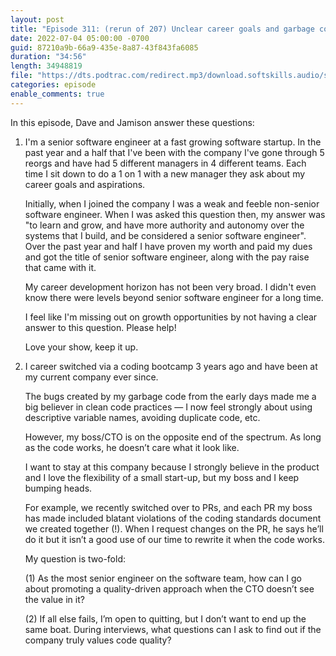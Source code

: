 ```yaml
---
layout: post
title: "Episode 311: (rerun of 207) Unclear career goals and garbage code"
date: 2022-07-04 05:00:00 -0700
guid: 87210a9b-66a9-435e-8a87-43f843fa6085
duration: "34:56"
length: 34948819
file: "https://dts.podtrac.com/redirect.mp3/download.softskills.audio/sse-311.mp3"
categories: episode
enable_comments: true
---
```


In this episode, Dave and Jamison answer these questions:

1. I'm a senior software engineer at a fast growing software startup. In the past year and a half that I've been with the company I've gone through 5 reorgs and have had 5 different managers in 4 different teams. Each time I sit down to do a 1 on 1 with a new manager they ask about my career goals and aspirations.

   Initially, when I joined the company I was a weak and feeble non-senior software engineer. When I was asked this question then, my answer was "to learn and grow, and have more authority and autonomy over the systems that I build, and be considered a senior software engineer". Over the past year and half I have proven my worth and paid my dues and got the title of senior software engineer, along with the pay raise that came with it.

   My career development horizon has not been very broad. I didn't even know there were levels beyond senior software engineer for a long time.

   I feel like I'm missing out on growth opportunities by not having a clear answer to this question. Please help!

   Love your show, keep it up.


2. I career switched via a coding bootcamp 3 years ago and have been at my current company ever since.

   The bugs created by my garbage code from the early days made me a big believer in clean code practices — I now feel strongly about using descriptive variable names, avoiding duplicate code, etc.

   However, my boss/CTO is on the opposite end of the spectrum. As long as the code works, he doesn’t care what it look like.

   I want to stay at this company because I strongly believe in the product and I love the flexibility of a small start-up, but my boss and I keep bumping heads.

   For example, we recently switched over to PRs, and each PR my boss has made included blatant violations of the coding standards document we created together (!). When I request changes on the PR, he says he’ll do it but it isn’t a good use of our time to rewrite it when the code works.

   My question is two-fold:

   (1) As the most senior engineer on the software team, how can I go about promoting a quality-driven approach when the CTO doesn’t see the value in it?

   (2) If all else fails, I’m open to quitting, but I don’t want to end up the same boat. During interviews, what questions can I ask to find out if the company truly values code quality?
